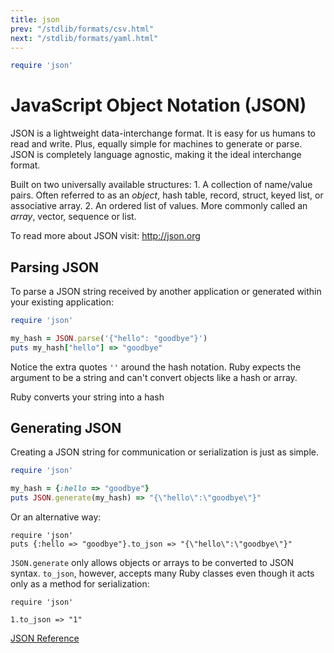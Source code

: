 ```yaml
---
title: json
prev: "/stdlib/formats/csv.html"
next: "/stdlib/formats/yaml.html"
---
```



```ruby
require 'json'
```

# JavaScript Object Notation (JSON)

JSON is a lightweight data-interchange format. It is easy for us humans
to read and write. Plus, equally simple for machines to generate or
parse. JSON is completely language agnostic, making it the ideal
interchange format.

Built on two universally available structures: 1. A collection of
name/value pairs. Often referred to as an *object*, hash table, record,
struct, keyed list, or associative array. 2. An ordered list of values.
More commonly called an *array*, vector, sequence or list.

To read more about JSON visit: http://json.org

## Parsing JSON

To parse a JSON string received by another application or generated
within your existing application:


```ruby
require 'json'

my_hash = JSON.parse('{"hello": "goodbye"}')
puts my_hash["hello"] => "goodbye"
```

Notice the extra quotes `''` around the hash notation. Ruby expects the
argument to be a string and can't convert objects like a hash or array.

Ruby converts your string into a hash

## Generating JSON

Creating a JSON string for communication or serialization is just as
simple.


```ruby
require 'json'

my_hash = {:hello => "goodbye"}
puts JSON.generate(my_hash) => "{\"hello\":\"goodbye\"}"
```

Or an alternative way:


```
require 'json'
puts {:hello => "goodbye"}.to_json => "{\"hello\":\"goodbye\"}"
```

`JSON.generate` only allows objects or arrays to be converted to JSON
syntax. `to_json`, however, accepts many Ruby classes even though it
acts only as a method for serialization:


```
require 'json'

1.to_json => "1"
```

<a href='https://ruby-doc.org/stdlib-2.5.0/libdoc/json/rdoc/JSON.html'
class='ruby-doc remote reference' target='_blank'>JSON Reference</a>


